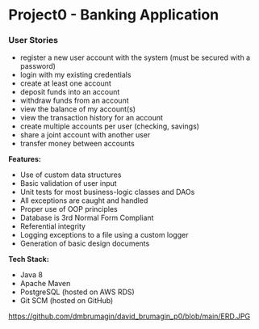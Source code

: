 # Project0 - Banking Application

### User Stories ###

- register a new user account with the system (must be secured with a password)
- login with my existing credentials
- create at least one account
- deposit funds into an account
- withdraw funds from an account
- view the balance of my account(s)
- view the transaction history for an account
- create multiple accounts per user (checking, savings)
- share a joint account with another user
- transfer money between accounts
 
 
**Features:**

 - Use of custom data structures
 - Basic validation of user input 
 - Unit tests for most business-logic classes and DAOs
 - All exceptions are caught and handled
 - Proper use of OOP principles
 - Database is 3rd Normal Form Compliant
 - Referential integrity 
 - Logging exceptions to a file using a custom logger
 - Generation of basic design documents

**Tech Stack:**
- Java 8
- Apache Maven
- PostgreSQL (hosted on AWS RDS)
- Git SCM (hosted on GitHub)

https://github.com/dmbrumagin/david_brumagin_p0/blob/main/ERD.JPG
 
